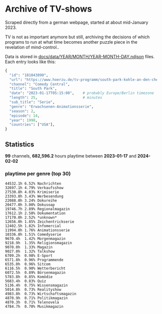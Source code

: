 # Archive of TV-shows

Scraped directly from a german webpage, started at about mid-January 2023.

TV is not as important anymore but still, archiving the decisions of which programs to run at what time
becomes another puzzle piece in the revelation of mind-control.. 

Data is stored in [docs/data/YEAR/MONTH/YEAR-MONTH-DAY.ndjson](docs/data/) files. 
Each entry looks like this:

```python
{
  "id": "181043890", 
  "url": "https://www.hoerzu.de/tv-programm/south-park-kohle-an-den-chefkoch/bid_181043890/", 
  "channel": "Comedy Central", 
  "title": "South Park", 
  "date": "2023-01-17T05:15:00",    # probably Europe/Berlin timezone 
  "length": 25,                     # minutes 
  "sub_title": "Serie", 
  "genre": "Erwachsenen-Animationsserie", 
  "season": 2, 
  "episode": 14, 
  "year": 1998, 
  "countries": ["USA"],
}
```

## Statistics

**99** channels, **682,596.2** hours playtime between **2023-01-17** and **2024-02-02**


### playtime per genre (top 30)

    44532.1h 6.52% Nachrichten
    32697.1h 4.79% Verkaufsshow
    27530.8h 4.03% Krimiserie
    23393.8h 3.43% Werbesendung
    22088.0h 3.24% Dokureihe
    20477.0h 3.00% Dokusoap
    19746.7h 2.89% Regionalmagazin
    17612.1h 2.58% Dokumentation
    17170.0h 2.52% *unknown*
    12656.0h 1.85% Zeichentrickserie
    12402.5h 1.82% Infomercial
    11994.0h 1.76% Animationsserie
    10336.8h 1.51% Comedyserie
    9670.4h  1.42% Morgenmagazin
    9218.9h  1.35% Religionsmagazin
    9070.0h  1.33% Magazin
    9027.0h  1.32% Talkshow
    6709.2h  0.98% E-Sport
    6571.8h  0.96% Programmende
    6535.0h  0.96% Sitcom
    6116.5h  0.90% Wetterbericht
    6072.5h  0.89% Börsenmagazin
    5783.8h  0.85% Komödie
    5683.4h  0.83% Quiz
    5136.4h  0.75% Wissensmagazin
    5014.8h  0.73% Realityshow
    4983.8h  0.73% Wirtschaftsmagazin
    4870.9h  0.71% Politikmagazin
    4870.3h  0.71% Telenovela
    4784.7h  0.70% Musikmagazin
